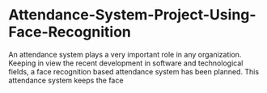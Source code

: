 # Attendance-System-Project-Using-Face-Recognition
An attendance system plays a very important role in any organization. Keeping in view the recent development in software and technological fields, a face recognition based attendance system has been planned. This attendance system keeps the face
